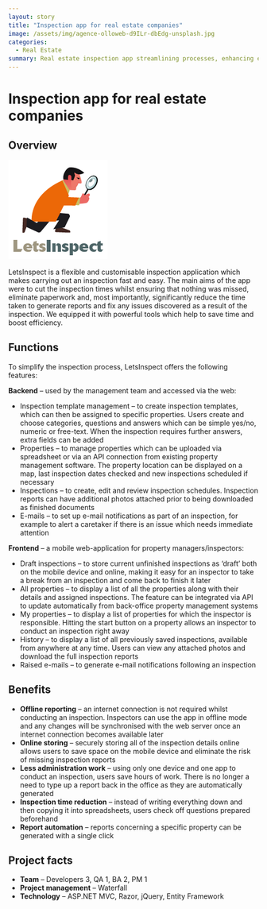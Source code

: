 ```yaml
---
layout: story
title: "Inspection app for real estate companies"
image: /assets/img/agence-olloweb-d9ILr-dbEdg-unsplash.jpg      
categories:
  - Real Estate
summary: Real estate inspection app streamlining processes, enhancing efficiency, cutting time.
---
```


# Inspection app for real estate companies

## Overview

![Table1](/assets/img/lets-inspect-logo.png)

LetsInspect is a flexible and customisable inspection application which makes carrying out an inspection fast and easy. The main aims of the app were to cut the inspection times whilst ensuring that nothing was missed, eliminate paperwork and, most importantly, significantly reduce the time taken to generate reports and fix any issues discovered as a result of the inspection. We equipped it with powerful tools which help to save time and boost efficiency.


## Functions
To simplify the inspection process, LetsInspect offers the following features:

**Backend** – used by the management team and accessed via the web:

- Inspection template management – to create inspection templates, which can then be assigned to specific properties. Users create and choose categories, questions and answers which can be simple yes/no, numeric or free-text. When the inspection requires further answers, extra fields can be added
- Properties – to manage properties which can be uploaded via spreadsheet or via an API connection from existing property management software. The property location can be displayed on a map, last inspection dates checked and new inspections scheduled if necessary
- Inspections – to create, edit and review inspection schedules. Inspection reports can have additional photos attached prior to being downloaded as finished documents
- E-mails – to set up e-mail notifications as part of an inspection, for example to alert a caretaker if there is an issue which needs immediate attention

**Frontend** – a mobile web-application for property managers/inspectors:

- Draft inspections – to store current unfinished inspections as ‘draft’ both on the mobile device and online, making it easy for an inspector to take a break from an inspection and come back to finish it later
- All properties – to display a list of all the properties along with their details and assigned inspections. The feature can be integrated via API to update automatically from back-office property management systems
- My properties – to display a list of properties for which the inspector is responsible. Hitting the start button on a property allows an inspector to conduct an inspection right away
- History – to display a list of all previously saved inspections, available from anywhere at any time. Users can view any attached photos and download the full inspection reports
- Raised e-mails – to generate e-mail notifications following an inspection

## Benefits
- **Offline reporting** – an internet connection is not required whilst conducting an inspection. Inspectors can use the app in offline mode and any changes will be synchronised with the web server once an internet connection becomes available later
- **Online storing** – securely storing all of the inspection details online allows users to save space on the mobile device and eliminate the risk of missing inspection reports
- **Less administration work** – using only one device and one app to conduct an inspection, users save hours of work. There is no longer a need to type up a report back in the office as they are automatically generated
- **Inspection time reduction** – instead of writing everything down and then copying it into spreadsheets, users check off questions prepared beforehand
- **Report automation** – reports concerning a specific property can be generated with a single click

## Project facts
- **Team** – Developers 3, QA 1, BA 2, PM 1
- **Project management** – Waterfall
- **Technology** – ASP.NET MVC, Razor, jQuery, Entity Framework
